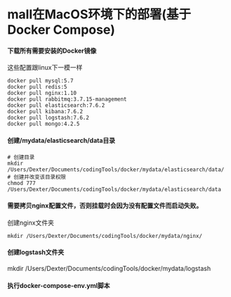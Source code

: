 # mall在MacOS环境下的部署\(基于Docker Compose\)

#### 下载所有需要安装的Docker镜像

这些配置跟linux下一模一样

```
docker pull mysql:5.7
docker pull redis:5
docker pull nginx:1.10
docker pull rabbitmq:3.7.15-management
docker pull elasticsearch:7.6.2
docker pull kibana:7.6.2
docker pull logstash:7.6.2
docker pull mongo:4.2.5
```

#### 创建/mydata/elasticsearch/data目录

```
# 创建目录
mkdir /Users/Dexter/Documents/codingTools/docker/mydata/elasticsearch/data/
# 创建并改变该目录权限
chmod 777 /Users/Dexter/Documents/codingTools/docker/mydata/elasticsearch/data
```

#### 需要拷贝nginx配置文件，否则挂载时会因为没有配置文件而启动失败。

创建nginx文件夹

```
mkdir /Users/Dexter/Documents/codingTools/docker/mydata/nginx/
```

#### 创建logstash文件夹

mkdir /Users/Dexter/Documents/codingTools/docker/mydata/logstash

#### 执行docker-compose-env.yml脚本



